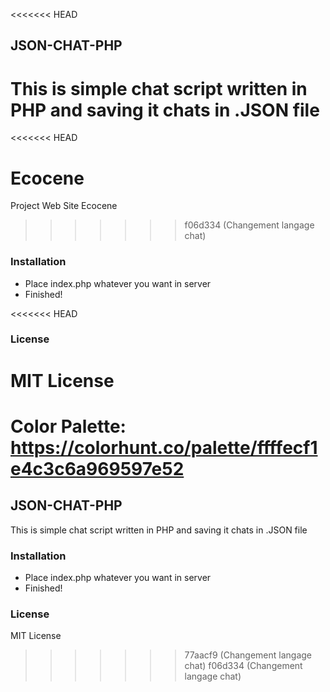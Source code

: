 <<<<<<< HEAD
## JSON-CHAT-PHP
This is simple chat script written in PHP and saving it chats in .JSON file
=======
<<<<<<< HEAD
# Ecocene
Project Web Site Ecocene
>>>>>>> f06d334 (Changement langage chat)

### Installation
* Place index.php whatever you want in server
* Finished!

<<<<<<< HEAD
### License
MIT License
=======
Color Palette: https://colorhunt.co/palette/ffffecf1e4c3c6a969597e52
=======
## JSON-CHAT-PHP
This is simple chat script written in PHP and saving it chats in .JSON file

### Installation
* Place index.php whatever you want in server
* Finished!

### License
MIT License
>>>>>>> 77aacf9 (Changement langage chat)
>>>>>>> f06d334 (Changement langage chat)
